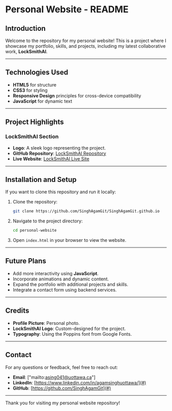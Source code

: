 # Personal Website - README

## Introduction

Welcome to the repository for my personal website! This is a project where I showcase my portfolio, skills, and projects, including my latest collaborative work, **LockSmithAI**. 


---

## Technologies Used

- **HTML5** for structure
- **CSS3** for styling
- **Responsive Design** principles for cross-device compatibility
- **JavaScript** for dynamic text

---

## Project Highlights

### LockSmithAI Section

- **Logo**: A sleek logo representing the project.
- **GitHub Repository**: [LockSmithAI Repository](https://github.com/Aashir5678/LockSmith-AI-public)
- **Live Website**: [LockSmithAI Live Site](https://locksmith-ai.onrender.com)

---

## Installation and Setup

If you want to clone this repository and run it locally:

1. Clone the repository:

   ```bash
   git clone https://github.com/SinghAgamGit/SinghAgamGit.github.io
   ```

2. Navigate to the project directory:

   ```bash
   cd personal-website
   ```

3. Open `index.html` in your browser to view the website.

---

## Future Plans

- Add more interactivity using **JavaScript**.
- Incorporate animations and dynamic content.
- Expand the portfolio with additional projects and skills.
- Integrate a contact form using backend services.

---

## Credits

- **Profile Picture**: Personal photo.
- **LockSmithAI Logo**: Custom-designed for the project.
- **Typography**: Using the Poppins font from Google Fonts.

---

## Contact

For any questions or feedback, feel free to reach out:

- **Email**: ["mailto:asing041@uottawa.ca"]
- **LinkedIn**: [https://www.linkedin.com/in/agamsinghuottawa/](#)
- **GitHub**: [https://github.com/SinghAgamGit](#)

---

Thank you for visiting my personal website repository!

